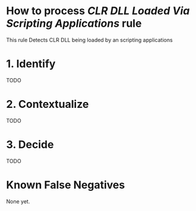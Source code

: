 # How to process *CLR DLL Loaded Via Scripting Applications* rule
This rule Detects CLR DLL being loaded by an scripting applications

# 1. Identify
TODO

# 2. Contextualize
TODO

# 3. Decide
TODO

# Known False Negatives
None yet.

